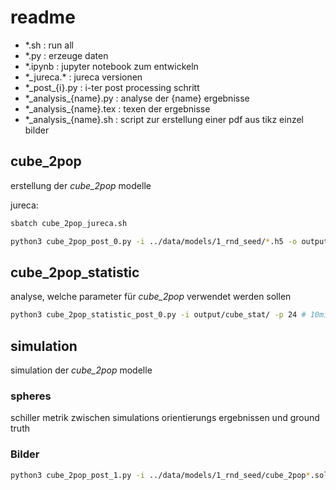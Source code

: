 # readme

- \*.sh : run all
- \*.py : erzeuge daten
- \*.ipynb : jupyter notebook zum entwickeln
- \*\_jureca.\* : jureca versionen
- *\_post\_\{i\}.py : i-ter post processing schritt
- \*\_analysis\_\{name\}.py : analyse der \{name\} ergebnisse
- \*\_analysis\_\{name\}.tex : texen der ergebnisse
- \*\_analysis\_\{name\}.sh : script zur erstellung einer pdf aus tikz einzel bilder

## cube_2pop

erstellung der *cube_2pop* modelle

jureca:

```sh
sbatch cube_2pop_jureca.sh
```

```sh
python3 cube_2pop_post_0.py -i ../data/models/1_rnd_seed/*.h5 -o output/models/1_rnd_seed/ -p 32 # 25min, 20Gb
```

## cube_2pop_statistic

analyse, welche parameter für *cube_2pop* verwendet werden sollen

```sh
python3 cube_2pop_statistic_post_0.py -i output/cube_stat/ -p 24 # 10min, 43gb
```

## simulation

simulation der *cube_2pop* modelle

### spheres

schiller metrik zwischen simulations orientierungs ergebnissen und ground truth

### Bilder

```sh
python3 cube_2pop_post_1.py -i ../data/models/1_rnd_seed/cube_2pop*.solved.h5 -o output/images/models -v 60
```
